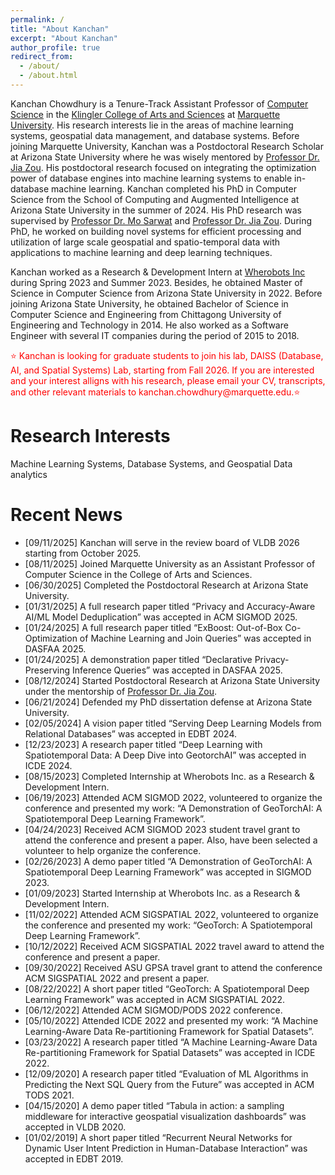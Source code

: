 ```yaml
---
permalink: /
title: "About Kanchan"
excerpt: "About Kanchan"
author_profile: true
redirect_from: 
  - /about/
  - /about.html
---
```


Kanchan Chowdhury is a Tenure-Track Assistant Professor of [Computer Science](https://www.marquette.edu/computer-science/) in the [Klingler College of Arts and Sciences](https://www.marquette.edu/arts-sciences/) at [Marquette University](https://www.marquette.edu/). His research interests lie in the areas of machine learning systems, geospatial data management, and database systems. Before joining Marquette University, Kanchan was a Postdoctoral Research Scholar at Arizona State University where he was wisely mentored by [Professor Dr. Jia Zou](https://sites.google.com/view/jiazou-web/home). His postdoctoral research focused on integrating the optimization power of database engines into machine learning systems to enable in-database machine learning. Kanchan completed his PhD in Computer Science from the School of Computing and Augmented Intelligence at Arizona State University in the summer of 2024. His PhD research was supervised by [Professor Dr. Mo Sarwat](https://mosarwat.org/) and [Professor Dr. Jia Zou](https://sites.google.com/view/jiazou-web/home). During PhD, he worked on building novel systems for efficient processing and utilization of large scale geospatial and spatio-temporal data with applications to machine learning and deep learning techniques.

Kanchan worked as a Research & Development Intern at [Wherobots Inc](https://wherobots.com/) during Spring 2023 and Summer 2023. Besides, he obtained Master of Science in Computer Science from Arizona State University in 2022. Before joining Arizona State University, he obtained Bachelor of Science in Computer Science and Engineering from Chittagong University of Engineering and Technology in 2014. He also worked as a Software Engineer with several IT companies during the period of 2015 to 2018.

<p style="color: red;">⭐ Kanchan is looking for graduate students to join his lab, DAISS (Database, AI, and Spatial Systems) Lab, starting from Fall 2026. If you are interested and your interest alligns with his research, please email your CV, transcripts, and other relevant materials to kanchan.chowdhury@marquette.edu.⭐</p>


Research Interests
======
Machine Learning Systems, Database Systems, and Geospatial Data analytics


Recent News
======
* [09/11/2025]  Kanchan will serve in the review board of VLDB 2026 starting from October 2025.
* [08/11/2025]  Joined Marquette University as an Assistant Professor of Computer Science in the College of Arts and Sciences.
* [06/30/2025]  Completed the Postdoctoral Research at Arizona State University.
* [01/31/2025]  A full research paper titled “Privacy and Accuracy-Aware AI/ML Model Deduplication” was accepted in ACM SIGMOD 2025.
* [01/24/2025]  A full research paper titled “ExBoost: Out-of-Box Co-Optimization of Machine Learning and Join Queries” was accepted in DASFAA 2025.
* [01/24/2025]  A demonstration paper titled “Declarative Privacy-Preserving Inference Queries” was accepted in DASFAA 2025.
* [08/12/2024]  Started Postdoctoral Research at Arizona State University under the mentorship of [Professor Dr. Jia Zou](https://sites.google.com/view/jiazou-web/home).
* [06/21/2024]  Defended my PhD dissertation defense at Arizona State University.
* [02/05/2024]  A vision paper titled “Serving Deep Learning Models from Relational Databases” was accepted in EDBT 2024.
* [12/23/2023]  A research paper titled “Deep Learning with Spatiotemporal Data: A Deep Dive into GeotorchAI” was accepted in ICDE 2024.
* [08/15/2023]  Completed Internship at Wherobots Inc. as a Research & Development Intern.
* [06/19/2023]  Attended ACM SIGMOD 2022, volunteered to organize the conference and presented my work: “A Demonstration of GeoTorchAI: A Spatiotemporal Deep Learning Framework”.
* [04/24/2023]  Received ACM SIGMOD 2023 student travel grant to attend the conference and present a paper. Also, have been selected a volunteer to help organize the conference.
* [02/26/2023]  A demo paper titled “A Demonstration of GeoTorchAI: A Spatiotemporal Deep Learning Framework” was accepted in SIGMOD 2023.
* [01/09/2023]  Started Internship at Wherobots Inc. as a Research & Development Intern.
* [11/02/2022]  Attended ACM SIGSPATIAL 2022, volunteered to organize the conference and presented my work: “GeoTorch: A Spatiotemporal Deep Learning Framework”.
* [10/12/2022]  Received ACM SIGSPATIAL 2022 travel award to attend the conference and present a paper.
* [09/30/2022]  Received ASU GPSA travel grant to attend the conference ACM SIGSPATIAL 2022 and present a paper.
* [08/22/2022]  A short paper titled “GeoTorch: A Spatiotemporal Deep Learning Framework” was accepted in ACM SIGSPATIAL 2022.
* [06/12/2022]  Attended ACM SIGMOD/PODS 2022 conference.
* [05/10/2022]  Attended ICDE 2022 and presented my work: “A Machine Learning-Aware Data Re-partitioning Framework for Spatial Datasets”.
* [03/23/2022]  A research paper titled “A Machine Learning-Aware Data Re-partitioning Framework for Spatial Datasets” was accepted in ICDE 2022.
* [12/09/2020]  A research paper titled “Evaluation of ML Algorithms in Predicting the Next SQL Query from the Future” was accepted in ACM TODS 2021.
* [04/15/2020]  A demo paper titled “Tabula in action: a sampling middleware for interactive geospatial visualization dashboards” was accepted in VLDB 2020.
* [01/02/2019]  A short paper titled “Recurrent Neural Networks for Dynamic User Intent Prediction in Human-Database Interaction” was accepted in EDBT 2019.

